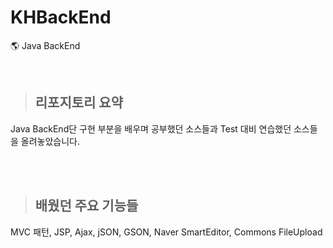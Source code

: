 # KHBackEnd
 🌎 Java BackEnd

<br>

> ## 리포지토리 요약

Java BackEnd단 구현 부분을 배우며 공부했던 소스들과 Test 대비 연습했던 소스들을 올려놓았습니다.

<br>
<br>

> ## 배웠던 주요 기능들

MVC 패턴, JSP, Ajax, jSON, GSON, Naver SmartEditor, Commons FileUpload
